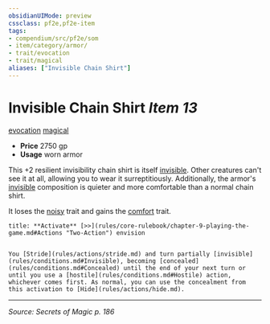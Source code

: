 ```yaml
---
obsidianUIMode: preview
cssclass: pf2e,pf2e-item
tags:
- compendium/src/pf2e/som
- item/category/armor/
- trait/evocation
- trait/magical
aliases: ["Invisible Chain Shirt"]
---
```

# Invisible Chain Shirt *Item 13*  
[evocation](rules/traits/evocation.md "Evocation School Trait")  [magical](rules/traits/magical.md "Magical Item Trait")  

- **Price** 2750 gp
- **Usage** worn armor

This +2 resilient invisibility chain shirt is itself [invisible](rules/conditions.md#Invisible). Other creatures can't see it at all, allowing you to wear it surreptitiously. Additionally, the armor's [invisible](rules/conditions.md#Invisible) composition is quieter and more comfortable than a normal chain shirt.

It loses the [noisy](rules/traits/noisy.md "Noisy Armor Trait") trait and gains the [comfort](rules/traits/comfort.md "Comfort Armor Trait") trait.

```ad-embed-ability
title: **Activate** [>>](rules/core-rulebook/chapter-9-playing-the-game.md#Actions "Two-Action") envision


You [Stride](rules/actions/stride.md) and turn partially [invisible](rules/conditions.md#Invisible), becoming [concealed](rules/conditions.md#Concealed) until the end of your next turn or until you use a [hostile](rules/conditions.md#Hostile) action, whichever comes first. As normal, you can use the concealment from this activation to [Hide](rules/actions/hide.md).
```


---
*Source: Secrets of Magic p. 186*